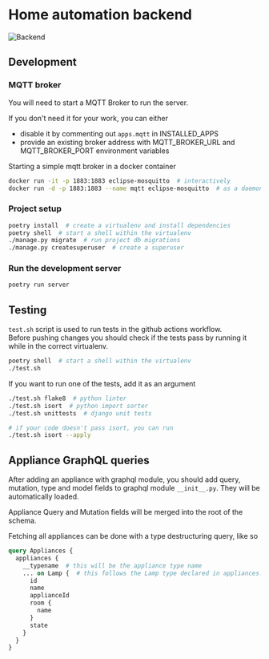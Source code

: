 # Home automation backend
![Backend](https://github.com/owocowe-piatki/home-automation/workflows/Backend/badge.svg)

## Development


### MQTT broker
You will need to start a MQTT Broker to run the server.  

If you don't need it for your work, you can either
- disable it by commenting out `apps.mqtt` in INSTALLED_APPS  
- provide an existing broker address with MQTT_BROKER_URL and MQTT_BROKER_PORT environment variables

Starting a simple mqtt broker in a docker container  

```sh
docker run -it -p 1883:1883 eclipse-mosquitto  # interactively
docker run -d -p 1883:1883 --name mqtt eclipse-mosquitto  # as a daemon
```

### Project setup
```sh
poetry install  # create a virtualenv and install dependencies
poetry shell  # start a shell within the virtualenv
./manage.py migrate  # run project db migrations
./manage.py createsuperuser  # create a superuser
```

### Run the development server
```sh
poetry run server
```


## Testing
`test.sh` script is used to run tests in the github actions workflow.  
Before pushing changes you should check if the tests pass by running it while in the correct virtualenv.
```sh
poetry shell  # start a shell within the virtualenv
./test.sh
```

If you want to run one of the tests, add it as an argument
```sh
./test.sh flake8  # python linter
./test.sh isort  # python import sorter
./test.sh unittests  # django unit tests

# if your code doesn't pass isort, you can run
./test.sh isort --apply
```

## Appliance GraphQL queries
After adding an appliance with graphql module, you should add query, mutation, type and model fields to graphql module `__init__.py`. They will be automatically loaded.

Appliance Query and Mutation fields will be merged into the root of the schema.

Fetching all appliances can be done with a type destructuring query, like so
```graphql
query Appliances {
  appliances {
    __typename  # this will be the appliance type name
    ... on Lamp {  # this follows the Lamp type declared in appliances.lamp
      id
      name
      applianceId
      room {
        name
      }
      state
    }
  }
}